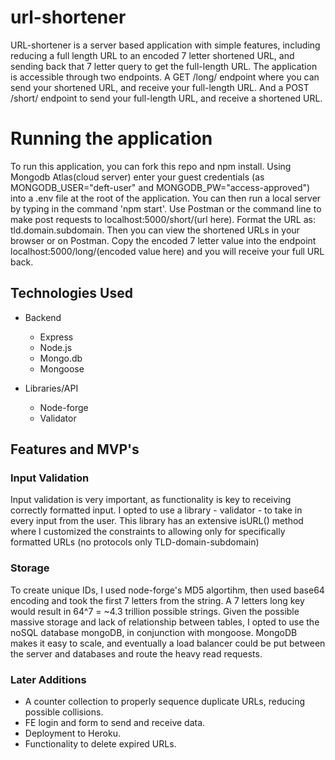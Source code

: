 # url-shortener
URL-shortener is a server based application with simple features, including reducing a full length URL to an encoded 7 letter shortened URL, and sending back that 7 letter query to get the full-length URL. The application is accessible through two endpoints. A GET /long/ endpoint where you can send your shortened URL, and 
receive your full-length URL. And a POST /short/ endpoint to send your full-length URL, and receive a shortened URL.

# Running the application
To run this application, you can fork this repo and npm install. Using Mongodb Atlas(cloud server) enter your guest credentials (as MONGODB_USER="deft-user" and MONGODB_PW="access-approved") into a .env file at the root of the application. You can then run a local server by typing in the command 'npm start'. Use Postman or the command line to make post requests to localhost:5000/short/(url here). Format the URL as: tld.domain.subdomain. Then you can view the shortened URLs in your browser or on Postman. Copy the encoded 7 letter value into the endpoint localhost:5000/long/(encoded value here) and you will receive your full URL back.

## Technologies Used

* Backend
  * Express
  * Node.js
  * Mongo.db
  * Mongoose

* Libraries/API
  * Node-forge
  * Validator

## Features and MVP's

### Input Validation

Input validation is very important, as functionality is key to receiving correctly formatted input. I opted to use a library - validator - to take in every input from the user. 
This library has an extensive isURL() method where I customized the constraints to allowing only for specifically formatted URLs (no protocols only TLD-domain-subdomain)

### Storage

To create unique IDs, I used node-forge's MD5 algortihm, then used base64 encoding and took the first 7 letters from the string. A 7 letters long key would result in 64^7 = ~4.3 trillion possible strings.
Given the possible massive storage and lack of relationship between tables, I opted to use the noSQL database mongoDB, in conjunction with mongoose. MongoDB makes it easy to scale, and eventually a load balancer could be put between the server and databases and route the heavy read requests.

### Later Additions

* A counter collection to properly sequence duplicate URLs, reducing possible collisions.
* FE login and form to send and receive data.
* Deployment to Heroku.
* Functionality to delete expired URLs.


 
